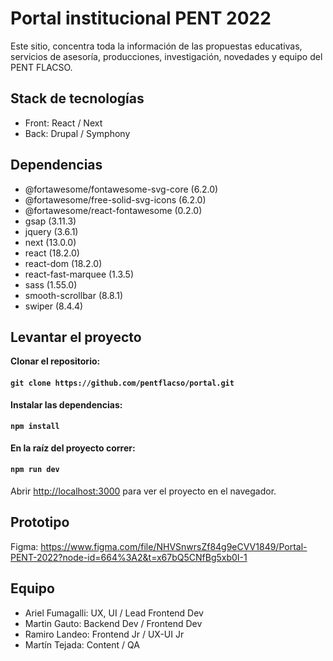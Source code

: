 # Portal institucional PENT 2022

Este sitio, concentra toda la información de las propuestas educativas, servicios de asesoría, producciones, investigación, novedades y equipo del PENT FLACSO.


## Stack de tecnologías

- Front: React / Next
- Back: Drupal / Symphony


## Dependencias

- @fortawesome/fontawesome-svg-core (6.2.0)
- @fortawesome/free-solid-svg-icons (6.2.0)
- @fortawesome/react-fontawesome (0.2.0)
- gsap (3.11.3)
- jquery (3.6.1)
- next (13.0.0)
- react (18.2.0)
- react-dom (18.2.0)
- react-fast-marquee (1.3.5)
- sass (1.55.0)
- smooth-scrollbar (8.8.1)
- swiper (8.4.4)


## Levantar el proyecto

**Clonar el repositorio:**

#### `git clone https://github.com/pentflacso/portal.git`

**Instalar las dependencias:**

#### `npm install`

**En la raíz del proyecto correr:**

#### `npm run dev`

Abrir [http://localhost:3000](http://localhost:3000) para ver el proyecto en el navegador.


## Prototipo

Figma: https://www.figma.com/file/NHVSnwrsZf84g9eCVV1849/Portal-PENT-2022?node-id=664%3A2&t=x67bQ5CNfBg5xb0I-1


## Equipo

- Ariel Fumagalli:  UX, UI / Lead Frontend Dev
- Martin Gauto: Backend Dev / Frontend Dev
- Ramiro Landeo: Frontend Jr / UX-UI Jr
- Martín Tejada: Content / QA
